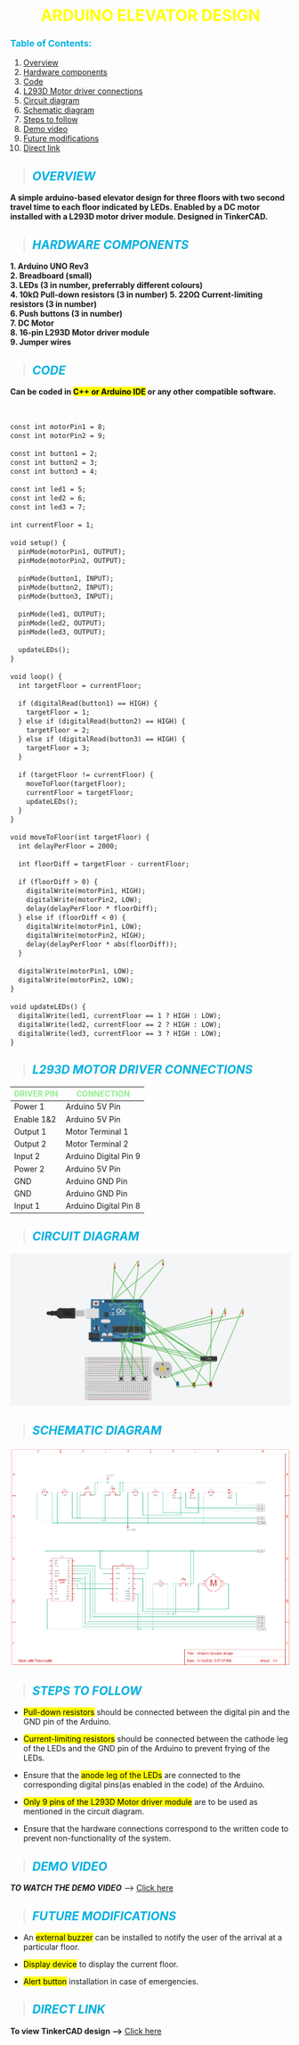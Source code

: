 # <center><font color="yellow">**ARDUINO ELEVATOR DESIGN**</font></center>
### **<font color="lighblue">Table of Contents:</font>**
1. <a href="#overview">Overview</a>
2. <a href="#hardware-components">Hardware components</a>
3. <a href="#code">Code</a>
4. <a href="#l293d-motor-driver-connections">L293D Motor driver connections</a>
5. <a href="#circuit-diagram">Circuit diagram</a>
6. <a href="#schematic-diagram">Schematic diagram</a>
7. <a href="#steps-to-follow">Steps to follow</a>
8. <a href="#demo-video">Demo video</a>
9. <a href="#future-modifications">Future modifications</a>
10. <a href="#direct-link">Direct link</a>

> ## ***<font color="lighblue">OVERVIEW</font>***
  **A simple arduino-based elevator design for three floors with two second travel time to each floor indicated by LEDs. Enabled by a DC motor installed with a L293D motor driver module. Designed in TinkerCAD.**

> ## ***<font color="lighblue">HARDWARE COMPONENTS</font>***
**1. Arduino UNO Rev3**  
**2. Breadboard (small)**  
**3. LEDs (3 in number, preferrably different colours)**  
**4. 10kΩ Pull-down resistors (3 in number)**
**5. 220Ω Current-limiting resistors (3 in number)**  
**6. Push buttons (3 in number)**  
**7. DC Motor**  
**8. 16-pin L293D Motor driver module**  
**9. Jumper wires**  

> ## ***<font color="lighblue">CODE</font>***
**Can be coded in <mark>C++ or Arduino IDE</mark> or any other compatible software.**
<pre><code>

const int motorPin1 = 8;  
const int motorPin2 = 9;  

const int button1 = 2;
const int button2 = 3;
const int button3 = 4;

const int led1 = 5;
const int led2 = 6;
const int led3 = 7;

int currentFloor = 1;

void setup() {
  pinMode(motorPin1, OUTPUT);
  pinMode(motorPin2, OUTPUT);

  pinMode(button1, INPUT);
  pinMode(button2, INPUT);
  pinMode(button3, INPUT);

  pinMode(led1, OUTPUT);
  pinMode(led2, OUTPUT);
  pinMode(led3, OUTPUT);

  updateLEDs();  
}

void loop() {
  int targetFloor = currentFloor;

  if (digitalRead(button1) == HIGH) {
    targetFloor = 1;
  } else if (digitalRead(button2) == HIGH) {
    targetFloor = 2;
  } else if (digitalRead(button3) == HIGH) {
    targetFloor = 3;
  }

  if (targetFloor != currentFloor) {
    moveToFloor(targetFloor);
    currentFloor = targetFloor;
    updateLEDs();
  }
}

void moveToFloor(int targetFloor) {
  int delayPerFloor = 2000; 

  int floorDiff = targetFloor - currentFloor;

  if (floorDiff > 0) {
    digitalWrite(motorPin1, HIGH);
    digitalWrite(motorPin2, LOW);
    delay(delayPerFloor * floorDiff);
  } else if (floorDiff < 0) {
    digitalWrite(motorPin1, LOW);
    digitalWrite(motorPin2, HIGH);
    delay(delayPerFloor * abs(floorDiff));
  }

  digitalWrite(motorPin1, LOW);
  digitalWrite(motorPin2, LOW);
}

void updateLEDs() {
  digitalWrite(led1, currentFloor == 1 ? HIGH : LOW);
  digitalWrite(led2, currentFloor == 2 ? HIGH : LOW);
  digitalWrite(led3, currentFloor == 3 ? HIGH : LOW);
}
</code></pre>
> ## ***<font color="lighblue">L293D MOTOR DRIVER CONNECTIONS</font>***

| **<font color="lightgreen">DRIVER PIN</font>** | **<font color="lightgreen">CONNECTION</font>** |
| ---------- | ---------- |
| Power 1    | Arduino 5V Pin |
| Enable 1&2 | Arduino 5V Pin |
| Output 1   | Motor Terminal 1 |
| Output 2   | Motor Terminal 2 | 
| Input 2    | Arduino Digital Pin 9 |
| Power 2    | Arduino 5V Pin |
| GND        | Arduino GND Pin |
| GND        | Arduino GND Pin |
| Input 1    | Arduino Digital Pin 8 |

> ## ***<font color="lighblue">CIRCUIT DIAGRAM</font>***

![Circuit Diagram](Picture.png)

> ## ***<font color="lighblue">SCHEMATIC DIAGRAM</font>***

![Schematic Diagram](Schematic_diagram_picture.png)

> ## ***<font color="lighblue">STEPS TO FOLLOW</font>***

- <mark>Pull-down resistors</mark> should be connected between the digital pin and the GND pin of the Arduino.

- <mark>Current-limiting resistors</mark> should be connected between the cathode leg of the LEDs and the GND pin of the Arduino to prevent frying of the LEDs.

- Ensure that the <mark>anode leg of the LEDs</mark> are connected to the corresponding digital pins(as enabled in the code) of the Arduino.

- <mark>Only 9 pins of the L293D Motor driver module</mark> are to be used as mentioned in the circuit diagram.

- Ensure that the hardware connections correspond to the written code to prevent non-functionality of the system.

> ## ***<font color="lighblue">DEMO VIDEO</font>***

***TO WATCH THE DEMO VIDEO*** --> [<ins>Click here</ins>](Recorded%20video.mp4)

> ## ***<font color="lighblue">FUTURE MODIFICATIONS</font>***

- An <mark>external buzzer</mark> can be installed to notify the user of the arrival at a particular floor.

- <mark>Display device</mark> to display the current floor.

- <mark>Alert button</mark> installation in case of emergencies.

> ## ***<font color="lighblue">DIRECT LINK</font>***

**To view TinkerCAD design -->** [<ins>Click here</ins>](https://www.tinkercad.com/things/ekkAHBsaQXY-ahilans-elevator-design) 



